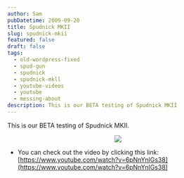 ```yaml
---
author: Sam
pubDatetime: 2009-09-20
title: Spudnick MKII
slug: spudnick-mkii
featured: false
draft: false
tags:
  - old-wordpress-fixed
  - spud-gun
  - spudnick
  - spudnick-mkll
  - youtube-videos
  - youtube
  - messing-about
description: This is our BETA testing of Spudnick MKII
---
```

This is our BETA testing of Spudnick MKII.

<p style="text-align: center"><a href="https://www.youtube.com/watch?v=6pNnYnIGs38"><img src="/assets/2009/2009-09-20-spudnick-mkll-testing.jpg"></a></p>

*   You can check out the video by clicking this link: [https://www.youtube.com/watch?v=6pNnYnIGs38](https://www.youtube.com/watch?v=6pNnYnIGs38)